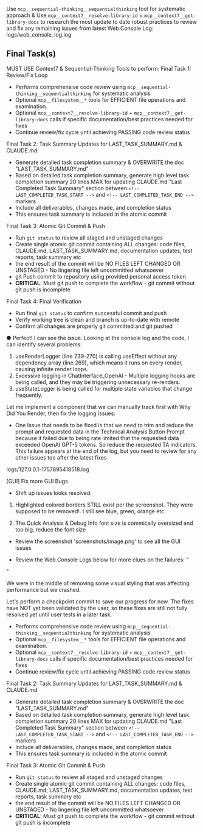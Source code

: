 Use `mcp__sequential-thinking__sequentialthinking` tool for systematic approach & Use `mcp__context7__resolve-library-id` + `mcp__context7__get-library-docs` to research the most update to date robust practices to review and fix any remaining issues from latest Web Console Log: logs/web_console_log.log

## Final Task(s)

MUST USE Context7 & Sequential-Thinking Tools to perform: Final Task 1: Review/Fix Loop

- Performs comprehensive code review using `mcp__sequential-thinking__sequentialthinking` for systematic analysis
- Optional `mcp__filesystem__*` tools for EFFICIENT file operations and examination.
- Optional `mcp__context7__resolve-library-id` + `mcp__context7__get-library-docs` calls if specific documentation/best practices needed for fixes
- Continue review/fix cycle until achieving PASSING code review status

Final Task 2: Task Summary Updates for LAST_TASK_SUMMARY.md & CLAUDE.md

- Generate detailed task completion summary & OVERWRITE the doc "LAST_TASK_SUMMARY.md"
- Based on detailed task completion summary, generate high level task completion summary 20 lines MAX for updating CLAUDE.md "Last Completed Task Summary" section between `<!-- LAST_COMPLETED_TASK_START -->` and `<!-- LAST_COMPLETED_TASK_END -->` markers
- Include all deliverables, changes made, and completion status
- This ensures task summary is included in the atomic commit

Final Task 3: Atomic Git Commit & Push

- Run `git status` to review all staged and unstaged changes
- Create single atomic git commit containing ALL changes: code files, CLAUDE.md, LAST_TASK_SUMMARY.md, documentation updates, test reports, task summary etc
- the end result of the commit will be NO FILES LEFT CHANGED OR UNSTAGED - No lingering file left uncommitted whatsoever
- git Push commit to repository using provided personal access token
- **CRITICAL**: Must git push to complete the workflow - git commit without git push is incomplete

Final Task 4: Final Verification

- Run final `git status` to confirm successful commit and push
- Verify working tree is clean and branch is up-to-date with remote
- Confirm all changes are properly git committed and git pushed

● Perfect! I can see the issue. Looking at the console log and the code, I can identify several problems:

  1. useRenderLogger (line 239-270) is calling useEffect without any dependency array (line 269), which means it runs on every render, causing infinite render loops.
  2. Excessive logging in ChatInterface_OpenAI - Multiple logging hooks are being called, and they may be triggering unnecessary re-renders.
  3. useStateLogger is being called for multiple state variables that change frequently.

  Let me implement a component that we can manually track first with Why Did You Render, then fix the logging issues:

- One Issue that needs to be fixed is that we need to trim and reduce the prompt and requested data in the Technical Analysis Button Prompt because it failed due to being rate limited that the requested data exceeded OpenAI GPT-5 tokens. So reduce the requested TA indicators.  This failure appears at the end of the log, but you need to review for any other issues too after the latest fixes

logs/127.0.0.1-1757895418518.log

[GUI] Fix more GUI Bugs

- Shift up issues looks resolved.

1. Highlighted colored borders STILL exist per the screenshot.  They were supposed to be removed!. I still see blue, green, orange etc

2. The Quick Analysis & Debug Info font size is commically oversized and too big, reduce the font size

- Review the screenshot 'screenshots/image.png' to see all the GUI issues

- Review the Web Console Logs below for more clues on the failures:
"

"

We were in the middle of removing some visual styling that was affecting performance but we crashed.

Let's perform a checkpoint commit to save our progress for now.  The fixes have NOT yet been validated by the user, so these fixes are still not fully resolved yet until user tests in a later task.

- Performs comprehensive code review using `mcp__sequential-thinking__sequentialthinking` for systematic analysis
- Optional `mcp__filesystem__*` tools for EFFICIENT file operations and examination.
- Optional `mcp__context7__resolve-library-id` + `mcp__context7__get-library-docs` calls if specific documentation/best practices needed for fixes
- Continue review/fix cycle until achieving PASSING code review status

Final Task 2: Task Summary Updates for LAST_TASK_SUMMARY.md & CLAUDE.md

- Generate detailed task completion summary & OVERWRITE the doc "LAST_TASK_SUMMARY.md"
- Based on detailed task completion summary, generate high level task completion summary 20 lines MAX for updating CLAUDE.md "Last Completed Task Summary" section between `<!-- LAST_COMPLETED_TASK_START -->` and `<!-- LAST_COMPLETED_TASK_END -->` markers
- Include all deliverables, changes made, and completion status
- This ensures task summary is included in the atomic commit

Final Task 3: Atomic Git Commit & Push

- Run `git status` to review all staged and unstaged changes
- Create single atomic git commit containing ALL changes: code files, CLAUDE.md, LAST_TASK_SUMMARY.md, documentation updates, test reports, task summary etc
- the end result of the commit will be NO FILES LEFT CHANGED OR UNSTAGED - No lingering file left uncommitted whatsoever
- **CRITICAL**: Must git push to complete the workflow - git commit without git push is incomplete
